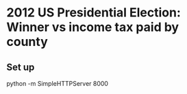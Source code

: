 # 2012 US Presidential Election: Winner vs income tax paid by county

## Set up

python -m SimpleHTTPServer 8000